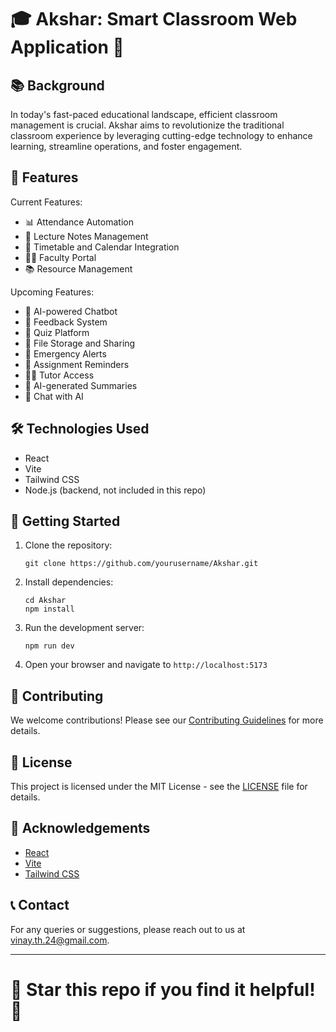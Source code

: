 # 🎓 Akshar: Smart Classroom Web Application 🚀

## 📚 Background

In today's fast-paced educational landscape, efficient classroom management is crucial. Akshar aims to revolutionize the traditional classroom experience by leveraging cutting-edge technology to enhance learning, streamline operations, and foster engagement.

## 🌟 Features

Current Features:

- 📊 Attendance Automation
- 📝 Lecture Notes Management
- 📅 Timetable and Calendar Integration
- 👨‍🏫 Faculty Portal
- 📚 Resource Management

Upcoming Features:

- 💬 AI-powered Chatbot
- 📣 Feedback System
- 🧠 Quiz Platform
- 📂 File Storage and Sharing
- 🚨 Emergency Alerts
- 📅 Assignment Reminders
- 👨‍🏫 Tutor Access
- 🤖 AI-generated Summaries
- 💬 Chat with AI

## 🛠 Technologies Used

- React
- Vite
- Tailwind CSS
- Node.js (backend, not included in this repo)

## 🚀 Getting Started

1. Clone the repository:

   ```
   git clone https://github.com/yourusername/Akshar.git
   ```

2. Install dependencies:

   ```
   cd Akshar
   npm install
   ```

3. Run the development server:

   ```
   npm run dev
   ```

4. Open your browser and navigate to `http://localhost:5173`

## 🤝 Contributing

We welcome contributions! Please see our [Contributing Guidelines](CONTRIBUTING.md) for more details.

## 📄 License

This project is licensed under the MIT License - see the [LICENSE](LICENSE) file for details.

## 🙏 Acknowledgements

- [React](https://reactjs.org/)
- [Vite](https://vitejs.dev/)
- [Tailwind CSS](https://tailwindcss.com/)

## 📞 Contact

For any queries or suggestions, please reach out to us at [vinay.th.24@gmail.com](vinay.th.24@gmail.com).

---

# 🌟 Star this repo if you find it helpful! 🌟
